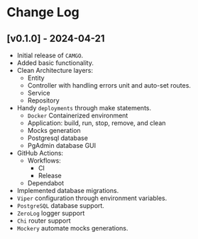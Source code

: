 # Change Log

## [v0.1.0] - 2024-04-21
- Initial release of `CAMGO`.
- Added basic functionality.
- Clean Architecture layers: 
    - Entity 
    - Controller with handling errors unit and auto-set routes.
    - Service
    - Repository
- Handy `deployments` through make statements.
    - `Docker` Containerized environment
    - Application: build, run, stop, remove, and clean
    - Mocks generation
    - Postgresql database
    - PgAdmin database GUI
- GitHub Actions:
    - Workflows:
        - CI
        - Release
    - Dependabot
- Implemented database migrations.
- `Viper` configuration through environment variables.
- `PostgreSQL` database support.
- `ZeroLog` logger support
- `Chi` router support
- `Mockery` automate mocks generations.
